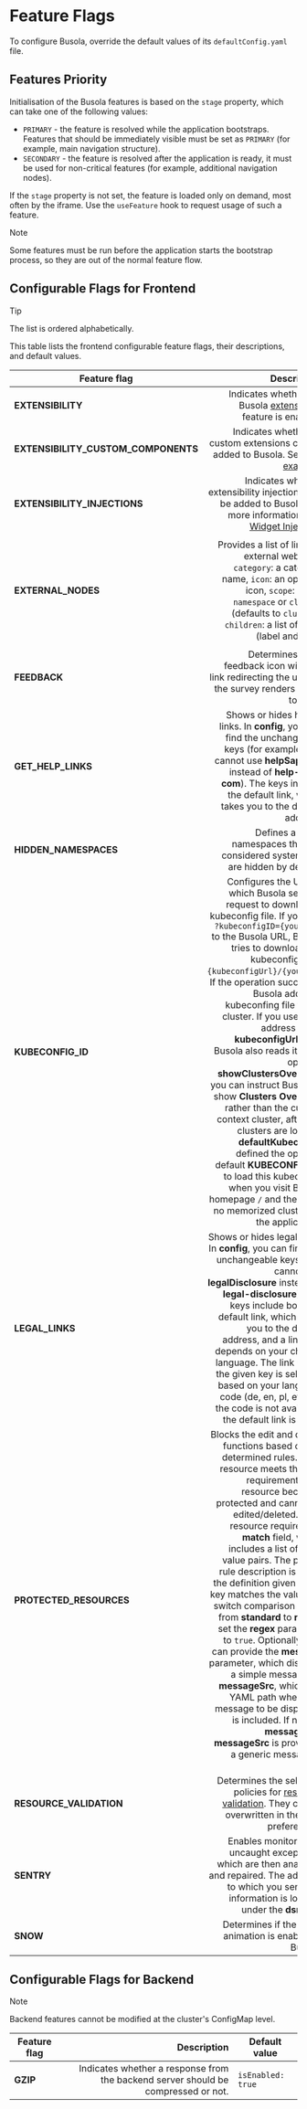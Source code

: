 # Feature Flags

To configure Busola, override the default values of its `defaultConfig.yaml` file.

## Features Priority

Initialisation of the Busola features is based on the `stage` property, which can take one of the following values:

- `PRIMARY` - the feature is resolved while the application bootstraps. Features that should be immediately visible must be set as `PRIMARY` (for example, main navigation structure).
- `SECONDARY` - the feature is resolved after the application is ready, it must be used for non-critical features (for example, additional navigation nodes).

If the `stage` property is not set, the feature is loaded only on demand, most often by the iframe. Use the `useFeature` hook to request usage of such a feature.

> [!NOTE]
> Some features must be run before the application starts the bootstrap process, so they are out of the normal feature flow.

## Configurable Flags for Frontend

> [!TIP]
> The list is ordered alphabetically.

This table lists the frontend configurable feature flags, their descriptions, and default values.

| Feature flag                        |                                                                                                                                                                                                                                                                                                                                                                                                                                                                                                                                                                                                                                                                                                                                 Description | Default value                                                                                                                                                                                                                                                                                                                                                                                                                                                                                                                                                                                                                                                                   |
| ----------------------------------- | ------------------------------------------------------------------------------------------------------------------------------------------------------------------------------------------------------------------------------------------------------------------------------------------------------------------------------------------------------------------------------------------------------------------------------------------------------------------------------------------------------------------------------------------------------------------------------------------------------------------------------------------------------------------------------------------------------------------------------------------: | ------------------------------------------------------------------------------------------------------------------------------------------------------------------------------------------------------------------------------------------------------------------------------------------------------------------------------------------------------------------------------------------------------------------------------------------------------------------------------------------------------------------------------------------------------------------------------------------------------------------------------------------------------------------------------- |
| **EXTENSIBILITY**                   |                                                                                                                                                                                                                                                                                                                                                                                                                                                                                                                                                                                                                                                Indicates whether the Busola [extensibility](../extensibility/README.md) feature is enabled. | `isEnabled: true`                                                                                                                                                                                                                                                                                                                                                                                                                                                                                                                                                                                                                                                               |
| **EXTENSIBILITY_CUSTOM_COMPONENTS** |                                                                                                                                                                                                                                                                                                                                                                                                                                                                                                                                                                                                              Indicates whether all custom extensions can be added to Busola. See [this example](../../examples/custom-extension/README.md). | `isEnabled: false`                                                                                                                                                                                                                                                                                                                                                                                                                                                                                                                                                                                                                                                              |
| **EXTENSIBILITY_INJECTIONS**        |                                                                                                                                                                                                                                                                                                                                                                                                                                                                                                                                Indicates whether extensibility injections can be added to Busola. For more information, see [Widget Injection](https://github.com/kyma-project/busola/blob/main/docs/extensibility/70-widget-injection.md). | `isEnabled: true`                                                                                                                                                                                                                                                                                                                                                                                                                                                                                                                                                                                                                                                               |
| **EXTERNAL_NODES**                  |                                                                                                                                                                                                                                                                                                                                                                                                                                                                                                                       Provides a list of links to external websites. `category`: a category name, `icon`: an optional icon, `scope`: either `namespace` or `cluster` (defaults to `cluster`), `children`: a list of pairs (label and link). | <ul><li>`isEnabled: true`</li><li>`stage: SECONDARY`</li><li>`nodes.category: My Category`</li><li>`nodes.icon: course-book`</li><li>`nodes.scope: cluster`</li><li>`nodes.scope: cluster`</li><li>`nodes.children.label: Example Node Label`</li><li>`nodes.children.link: https://github.com/kyma-project/busola`</li></ul>                                                                                                                                                                                                                                                                                                                                                   |
| **FEEDBACK**                        |                                                                                                                                                                                                                                                                                                                                                                                                                                                                                                                                                                                                                                    Determines if the feedback icon with the link redirecting the user to the survey renders at the top bar. | <ul><li>`isEnabled: true`</li><li>`link: https://www.survey.com`</ul>                                                                                                                                                                                                                                                                                                                                                                                                                                                                                                                                                                                                           |
| **GET_HELP_LINKS**                  |                                                                                                                                                                                                                                                                                                                                                                                                                                                                                                         Shows or hides helper links. In **config**, you can find the unchangeable keys (for example, you cannot use **helpSapCom** instead of **help-sap-com**). The keys include the default link, which takes you to the default address. | <ul><li>`config.kyma-project-io.default: https://kyma-project.io`</li><li>`config.help-sap-com.default: https://help.sap.com`</ul>                                                                                                                                                                                                                                                                                                                                                                                                                                                                                                                                              |
| **HIDDEN_NAMESPACES**               |                                                                                                                                                                                                                                                                                                                                                                                                                                                                                                                                                                                                                                                          Defines a list of namespaces that are considered system and are hidden by default. | <ul><li>`isEnabled: true`</li><li>`config.namespaces: kube-system`</ul>                                                                                                                                                                                                                                                                                                                                                                                                                                                                                                                                                                                                         |
| **KUBECONFIG_ID**                   | Configures the URL to which Busola sends a request to download a kubeconfig file. If you add `?kubeconfigID={your ID}` to the Busola URL, Busola tries to download the kubeconfig from `{kubeconfigUrl}/{yourID}`. If the operation succeeds, Busola adds the kubeconfing file to the cluster. If you use a full address in the **kubeconfigUrl** field, Busola also reads it. With optional **showClustersOverview** you can instruct Busola to show **Clusters Overview** rather than the current context cluster, after the clusters are loaded. **defaultKubeconfig** defined the optional default **KUBECONFIG_ID** to load this kubeconfig when you visit Busola homepage `/` and there are no memorized clusters in the application. | <ul><li>`isEnabled: true`</li><li>`config.kubeconfigUrl: https://kyma-env-broker.cp.dev.kyma.cloud.sap/kubeconfig`</li><li>`config.showClustersOverview: false`</li><li>`config.defaultKubeconfig: AAAAA-BBBBB`</li></ul>                                                                                                                                                                                                                                                                                                                                                                                                                                                       |
| **LEGAL_LINKS**                     |                                                                                                                                                                                                                                                                                                       Shows or hides legal links. In **config**, you can find the unchangeable keys (you cannot use **legalDisclosure** instead of **legal-disclosure**). The keys include both the default link, which takes you to the default address, and a link that depends on your chosen language. The link under the given key is selected based on your language code (de, en, pl, etc.). If the code is not available, the default link is used. | <ul><li>`config.legal-disclosure.default: https://www.sap.com/corporate/en/legal/impressum.html`</li><li>`config.legal-disclosure.de: https://www.sap.com/corporate/de/legal/impressum.html`</li><li>`config.privacy.default: https://help.sap.com/viewer/82bdf2271c6041f79387c122147cf774/Cloud/en-US`</li><li>`config.copyright.default: https://www.sap.com/corporate/en/legal/copyright.html`</li><li>`config.copyright.de: https://www.sap.com/corporate/de/legal/copyright.html`</li><li>`config.trademark.default: https://www.sap.com/corporate/en/legal/trademark.html`</li><li>`config.trademark.de: https://www.sap.com/corporate/de/legal/trademark.html`</li></ul> |
| **PROTECTED_RESOURCES**             |                Blocks the edit and delete functions based on the determined rules. If the resource meets the rule requirements, the resource becomes protected and cannot be edited/deleted. Each resource requires the **match** field, which includes a list of key-value pairs. The proper rule description is when the definition given in the key matches the value. To switch comparison mode from **standard** to **regex**, set the **regex** parameter to `true`. Optionally, you can provide the **message** parameter, which displays a simple message, or **messageSrc**, which is a YAML path where the message to be displayed is included. If neither **message** nor **messageSrc** is provided, a generic message is used. | <ul><li>`isEnabled: true`</li><li>`config.resources.match: { $.metadata.labels.foo: bar}` </li><li>`config.resources.message: This resource is protected`</li><li>`config.resources.match: { $.metadata.labels.foo: bar, $.metadata.labels.baz: qux }`</li><li>`config.resources.messageSrc: $.metadata.annotations.protected-message`</li><li>`config.resources.match: { $.metadata.labels.foo: ^[a-zA-Z0-9]$ }`</li><li>`config.resources.regex: true`</li></ul>                                                                                                                                                                                                              |
| **RESOURCE_VALIDATION**             |                                                                                                                                                                                                                                                                                                                                                                                                                                                                                                                                                                                              Determines the selected policies for [resource validation](../resource-validation/README.md). They can be overwritten in the user preferences. | <ul><li>`isEnabled: true`</li><li>`config.policies: Default`</li></ul>                                                                                                                                                                                                                                                                                                                                                                                                                                                                                                                                                                                                          |
| **SENTRY**                          |                                                                                                                                                                                                                                                                                                                                                                                                                                                                                                                                                                            Enables monitoring of uncaught exceptions, which are then analyzed and repaired. The address to which you send the information is located under the **dsn** key. | <ul><li>`isEnabled: false`</li><li>`config.dsn: ''`</li></ul>                                                                                                                                                                                                                                                                                                                                                                                                                                                                                                                                                                                                                   |
| **SNOW**                            |                                                                                                                                                                                                                                                                                                                                                                                                                                                                                                                                                                                                                                                                                      Determines if the snow animation is enabled in Busola. | `isEnabled: false`                                                                                                                                                                                                                                                                                                                                                                                                                                                                                                                                                                                                                                                              |

## Configurable Flags for Backend

> [!NOTE]
> Backend features cannot be modified at the cluster's ConfigMap level.

| Feature flag |                                                                       Description | Default value     |
| ------------ | --------------------------------------------------------------------------------: | ----------------- |
| **GZIP**     | Indicates whether a response from the backend server should be compressed or not. | `isEnabled: true` |
